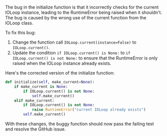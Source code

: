 The bug in the initialize function is that it incorrectly checks for the current IOLoop instance, leading to the RuntimeError being raised when it shouldn't. The bug is caused by the wrong use of the current function from the IOLoop class.

To fix this bug:
1. Change the function call `IOLoop.current(instance=False)` to `IOLoop.current()`.
2. Update the condition `if IOLoop.current() is None:` to `if IOLoop.current() is not None:` to ensure that the RuntimeError is only raised when the IOLoop instance already exists.

Here's the corrected version of the initialize function:

```python
def initialize(self, make_current=None):
    if make_current is None:
        if IOLoop.current() is not None:
            self.make_current()
    elif make_current:
        if IOLoop.current() is not None:
            raise RuntimeError("current IOLoop already exists")
        self.make_current()
```

With these changes, the buggy function should now pass the failing test and resolve the GitHub issue.